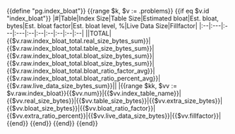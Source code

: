 {{define "pg.index_bloat"}}
{{range $k, $v := .problems}}
{{if eq $v.id "index_bloat"}}
|#|Table|Index Size|Table Size|Estimated bloat|Est. bloat, bytes|Est. bloat factor|Est. bloat level, %|Live Data Size|Fillfactor|
|:--|:---|:---|:---|:--|:--|:--|:--|:--|:--|
||TOTAL|{{$v.raw.index_bloat_total.real_size_bytes_sum}}|{{$v.raw.index_bloat_total.table_size_bytes_sum}}|{{$v.raw.index_bloat_total.bloat_size_bytes_sum}}|{{$v.raw.index_bloat_total.bloat_size_bytes_sum}}|{{$v.raw.index_bloat_total.bloat_ratio_factor_avg}}|{{$v.raw.index_bloat_total.bloat_ratio_percent_avg}}|{{$v.raw.live_data_size_bytes_sum}}||
|{{range $kk, $vv := $v.raw.index_bloat}}{{$vv.num}}|{{$vv.index_table_name}}|{{$vv.real_size_bytes}}|{{$vv.table_size_bytes}}|{{$vv.extra_size_bytes}}|{{$vv.bloat_size_bytes}}|{{$vv.bloat_ratio_factor}}|{{$vv.extra_ratio_percent}}|{{$vv.live_data_size_bytes}}|{{$vv.fillfactor}}|
{{end}}
{{end}}
{{end}}
{{end}}